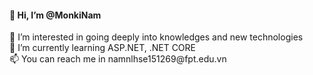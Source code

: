 <h4>👋 Hi, I’m @MonkiNam </h4>
👀 I’m interested in going deeply into knowledges and new technologies<br>
🌱 I’m currently learning ASP.NET, .NET CORE<br>
📫 You can reach me in namnlhse151269@fpt.edu.vn

